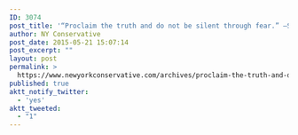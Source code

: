 ```yaml
---
ID: 3074
post_title: '“Proclaim the truth and do not be silent through fear.” –Saint Catherine of Siena #PrayWithoutCeasing'
author: NY Conservative
post_date: 2015-05-21 15:07:14
post_excerpt: ""
layout: post
permalink: >
  https://www.newyorkconservative.com/archives/proclaim-the-truth-and-do-not-be-silent-through-fear-saint-catherine-of-sienna-praywithoutceasing/
published: true
aktt_notify_twitter:
  - 'yes'
aktt_tweeted:
  - "1"
---
```

<img src="http://www.newyorkconservative.com/wp-content/uploads/2015/05/052115_1906_Proclaimthe1.jpg" alt="" />